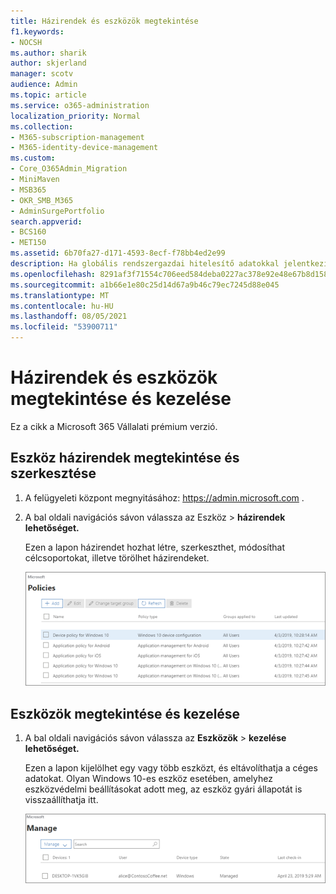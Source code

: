 ```yaml
---
title: Házirendek és eszközök megtekintése
f1.keywords:
- NOCSH
ms.author: sharik
author: skjerland
manager: scotv
audience: Admin
ms.topic: article
ms.service: o365-administration
localization_priority: Normal
ms.collection:
- M365-subscription-management
- M365-identity-device-management
ms.custom:
- Core_O365Admin_Migration
- MiniMaven
- MSB365
- OKR_SMB_M365
- AdminSurgePortfolio
search.appverid:
- BCS160
- MET150
ms.assetid: 6b70fa27-d171-4593-8ecf-f78bb4ed2e99
description: Ha globális rendszergazdai hitelesítő adatokkal jelentkezik be az Microsoft 365 vállalati verzióba, megtekintheti az eszköz házirendeket és műveleteket.
ms.openlocfilehash: 8291af3f71554c706eed584deba0227ac378e92e48e67b8d15841e6766982f8c
ms.sourcegitcommit: a1b66e1e80c25d14d67a9b46c79ec7245d88e045
ms.translationtype: MT
ms.contentlocale: hu-HU
ms.lasthandoff: 08/05/2021
ms.locfileid: "53900711"
---
```

# <a name="view-and-manage-policies-and-devices"></a>Házirendek és eszközök megtekintése és kezelése

Ez a cikk a Microsoft 365 Vállalati prémium verzió.

## <a name="view-and-edit-device-policies"></a>Eszköz házirendek megtekintése és szerkesztése

1.  A felügyeleti központ megnyitásához: <a href="https://go.microsoft.com/fwlink/p/?linkid=837890" target="_blank">https://admin.microsoft.com</a> .
2. A bal oldali  navigációs sávon válassza az Eszköz \> **házirendek lehetőséget.**

    Ezen a lapon házirendet hozhat létre, szerkeszthet, módosíthat célcsoportokat, illetve törölhet házirendeket.

    ![Screenshot of the Policies page](../media/devicepolicies.png)
  
## <a name="view-and-manage-devices"></a>Eszközök megtekintése és kezelése

1. A bal oldali navigációs sávon válassza az **Eszközök** \> **kezelése lehetőséget.** 
    
    Ezen a lapon kijelölhet egy vagy több eszközt, és eltávolíthatja a céges adatokat. Olyan Windows 10-es eszköz esetében, amelyhez eszközvédelmi beállításokat adott meg, az eszköz gyári állapotát is visszaállíthatja itt.
  
   ![Eszközök kezelése lap](../media/devicesmanage.png)

